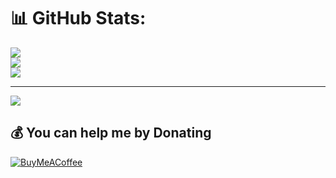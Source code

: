 

# 📊 GitHub Stats:
![](https://github-readme-stats.vercel.app/api?username=fariskt&theme=dark&hide_border=false&include_all_commits=false&count_private=false)<br/>
![](https://nirzak-streak-stats.vercel.app/?user=fariskt&theme=dark&hide_border=false)<br/>
![](https://github-readme-stats.vercel.app/api/top-langs/?username=fariskt&theme=dark&hide_border=false&include_all_commits=false&count_private=false&layout=compact)

---
[![](https://visitcount.itsvg.in/api?id=fariskt&icon=0&color=0)](https://visitcount.itsvg.in)

  ## 💰 You can help me by Donating
  [![BuyMeACoffee](https://img.shields.io/badge/Buy%20Me%20a%20Coffee-ffdd00?style=for-the-badge&logo=buy-me-a-coffee&logoColor=black)](https://buymeacoffee.com/fariskt) 

  
<!-- Proudly created with GPRM ( https://gprm.itsvg.in ) -->
